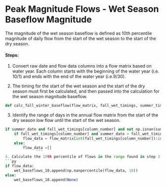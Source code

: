 # Peak Magnitude Flows - Wet Season Baseflow Magnitude

The magnitude of the wet season baseflow is defined as 10th percentile magnitude of daily flow from the start of the wet season to the start of the dry season.

#### Steps:

1. Convert raw date and flow data columns into a flow matrix based on water year. Each column starts with the beginning of the water year \(i.e. 10/1\) and ends with the end of the water year \(i.e.9/30\).

2. The timing for the start of the wet season and the start of the dry season must first be calculated, and then passed into the calculation for the wet season magnitude baseflow.
  ```py
  def calc_fall_winter_baseflow(flow_matrix, fall_wet_timings, summer_timings):
  ```
3. Identify the range of days in the annual flow matrix from the start of the dry season low flow until the start of the wet season.
  ```py
  if summer_date and fall_wet_timings[column_number] and not np.isnan(summer_date) and not np.isnan(fall_wet_timings[column_number]):
      if fall_wet_timings[column_number] and summer_date > fall_wet_timings[column_number]:
          flow_data = flow_matrix[int(fall_wet_timings[column_number]):int(summer_date), column_number]
      else:
          flow_data =[]
                ```
4. Calculate the 10th percentile of flows in the range found in step 3. Report this value as the wet season baseflow magnitude.
  ```py
  if flow_data:
      wet_baseflows_10.append(np.nanpercentile(flow_data, 10))
  else:
      wet_baseflows_10.append(None)
  ```
